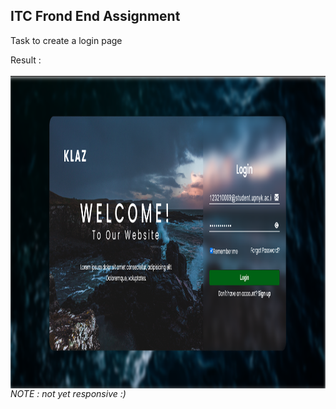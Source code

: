## ITC Frond End Assignment 

Task to create a login page

Result : <br><br>
<img src="https://github.com/AbdanulIkhlas/login-page/blob/main/doc/documentation.png" align="left" height="500"> <br><br><br>

*NOTE : not yet responsive :)*
